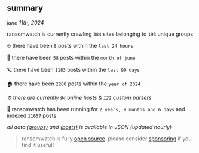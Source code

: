 
## summary
_june 11th, 2024_

ransomwatch is currently crawling `384` sites belonging to `193` unique groups

⏲ there have been `8` posts within the `last 24 hours`

🦈 there have been `58` posts within the `month of june`

🪐 there have been `1183` posts within the `last 90 days`

🏚 there have been `2200` posts within the `year of 2024`

_⚙️ there are currently `94` online hosts & `122` custom parsers._

🦕 ransomwatch has been running for `2 years, 9 months and 6 days` and indexed `11657` posts

_all data  [(groups)](http://ransomwhat.telemetry.ltd/groups) and [(posts)](http://ransomwhat.telemetry.ltd/posts) is available in JSON (updated hourly)_

> ransomwatch is fully [open source](https://github.com/joshhighet/ransomwatch#ransomwatch--). please consider [sponsoring](https://github.com/sponsors/joshhighet) if you find it useful!
